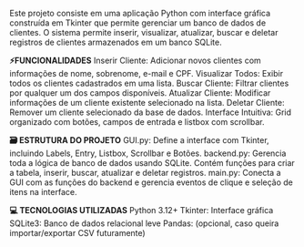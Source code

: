 Este projeto consiste em uma aplicação Python com interface gráfica construída em Tkinter que permite gerenciar um banco de dados de clientes. O sistema permite inserir, visualizar, atualizar, buscar e deletar registros de clientes armazenados em um banco SQLite.

**⚡FUNCIONALIDADES**
Inserir Cliente: Adicionar novos clientes com informações de nome, sobrenome, e-mail e CPF.
Visualizar Todos: Exibir todos os clientes cadastrados em uma lista.
Buscar Cliente: Filtrar clientes por qualquer um dos campos disponíveis.
Atualizar Cliente: Modificar informações de um cliente existente selecionado na lista.
Deletar Cliente: Remover um cliente selecionado da base de dados.
Interface Intuitiva: Grid organizado com botões, campos de entrada e listbox com scrollbar.

**🗃️ ESTRUTURA DO PROJETO**
GUI.py: Define a interface com Tkinter, incluindo Labels, Entry, Listbox, Scrollbar e Botões.
backend.py: Gerencia toda a lógica de banco de dados usando SQLite. Contém funções para criar a tabela, inserir, buscar, atualizar e deletar registros.
main.py: Conecta a GUI com as funções do backend e gerencia eventos de clique e seleção de itens na interface.

**💻 TECNOLOGIAS UTILIZADAS**
Python 3.12+
Tkinter: Interface gráfica
SQLite3: Banco de dados relacional leve
Pandas: (opcional, caso queira importar/exportar CSV futuramente)
